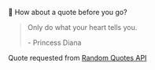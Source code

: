 📣 How about a quote before you go?

> Only do what your heart tells you.
>
> <p>- Princess Diana</p>

Quote requested from [Random Quotes API](https://github.com/lukePeavey/quotable)
